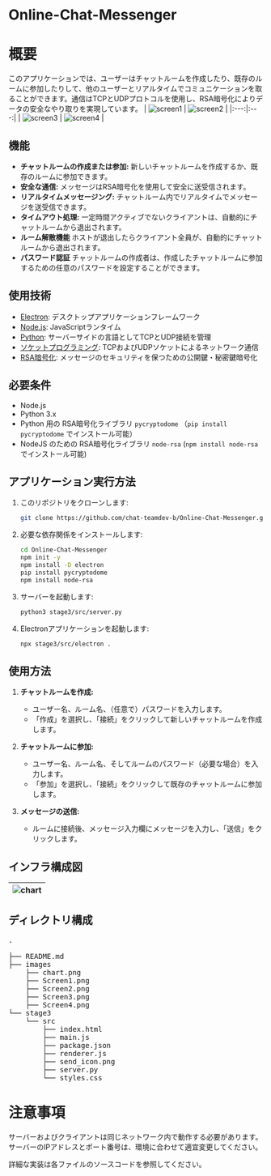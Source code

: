 # Online-Chat-Messenger

# 概要
このアプリケーションでは、ユーザーはチャットルームを作成したり、既存のルームに参加したりして、他のユーザーとリアルタイムでコミュニケーションを取ることができます。通信はTCPとUDPプロトコルを使用し、RSA暗号化によりデータの安全なやり取りを実現しています。
| ![screen1](images/Screen1.png) | ![screen2](images/Screen2.png) |
|:---:|:---:|
| ![screen3](images/Screen3.png) | ![screen4](images/Screen4.png) |

## 機能
- **チャットルームの作成または参加:** 新しいチャットルームを作成するか、既存のルームに参加できます。
- **安全な通信:** メッセージはRSA暗号化を使用して安全に送受信されます。
- **リアルタイムメッセージング:** チャットルーム内でリアルタイムでメッセージを送受信できます。
- **タイムアウト処理:** 一定時間アクティブでないクライアントは、自動的にチャットルームから退出されます。
- **ルーム解散機能** ホストが退出したらクライアント全員が、自動的にチャットルームから退出されます。
- **パスワード認証** チャットルームの作成者は、作成したチャットルームに参加するための任意のパスワードを設定することができます。
  
## 使用技術
- [Electron](https://www.electronjs.org/): デスクトップアプリケーションフレームワーク
- [Node.js](https://nodejs.org/): JavaScriptランタイム
- [Python](https://www.python.org/): サーバーサイドの言語としてTCPとUDP接続を管理
- [ソケットプログラミング](https://docs.python.org/3/library/socket.html): TCPおよびUDPソケットによるネットワーク通信
- [RSA暗号化](https://cryptography.io/en/latest/hazmat/primitives/asymmetric/rsa/): メッセージのセキュリティを保つための公開鍵・秘密鍵暗号化

## 必要条件
- Node.js
- Python 3.x
- Python 用の RSA暗号化ライブラリ `pycryptodome` （`pip install pycryptodome` でインストール可能）
- NodeJS のための RSA暗号化ライブラリ `node-rsa` (`npm install node-rsa` でインストール可能)

## アプリケーション実行方法

1. このリポジトリをクローンします:
    ```bash
    git clone https://github.com/chat-teamdev-b/Online-Chat-Messenger.git
    ```

2. 必要な依存関係をインストールします:
    ```bash
    cd Online-Chat-Messenger
    npm init -y
    npm install -D electron
    pip install pycryptodome
    npm install node-rsa
    ```

3. サーバーを起動します:
    ```bash
    python3 stage3/src/server.py
    ```

4. Electronアプリケーションを起動します:
    ```bash
    npx stage3/src/electron .
    ```

## 使用方法

1. **チャットルームを作成:**
   - ユーザー名、ルーム名、（任意で）パスワードを入力します。
   - 「作成」を選択し、「接続」をクリックして新しいチャットルームを作成します。
   
2. **チャットルームに参加:**
   - ユーザー名、ルーム名、そしてルームのパスワード（必要な場合）を入力します。
   - 「参加」を選択し、「接続」をクリックして既存のチャットルームに参加します。

3. **メッセージの送信:**
   - ルームに接続後、メッセージ入力欄にメッセージを入力し、「送信」をクリックします。

## インフラ構成図
| ![chart](images/chart.png) |
|:---:|

## ディレクトリ構成
<pre>
.

├── README.md
├── images
    ├── chart.png
    ├── Screen1.png
    ├── Screen2.png
    ├── Screen3.png
    ├── Screen4.png
└── stage3
    └── src
        ├── index.html
        ├── main.js
        ├── package.json
        ├── renderer.js
        ├── send_icon.png
        ├── server.py
        └── styles.css
</pre>

# 注意事項
サーバーおよびクライアントは同じネットワーク内で動作する必要があります。  
サーバーのIPアドレスとポート番号は、環境に合わせて適宜変更してください。

詳細な実装は各ファイルのソースコードを参照してください。

